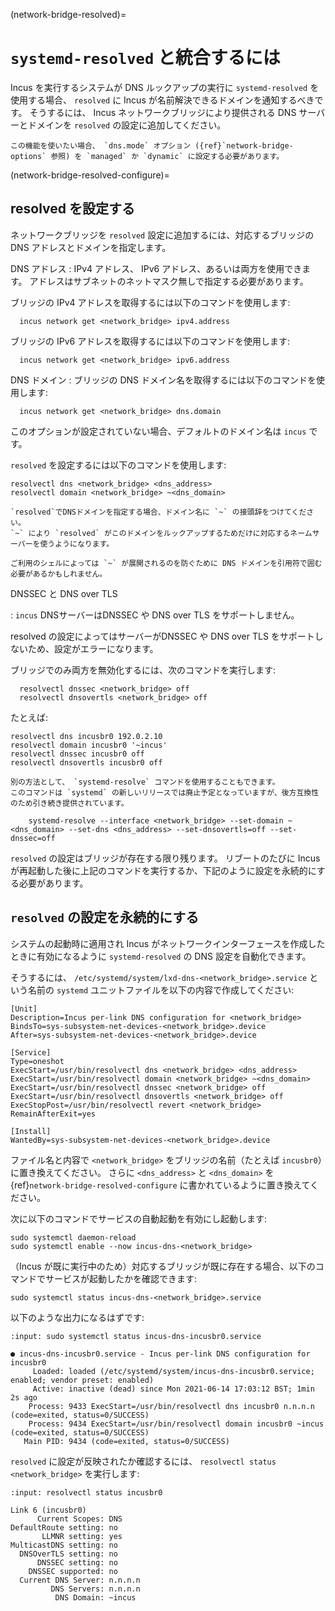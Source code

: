 (network-bridge-resolved)=
# `systemd-resolved` と統合するには

Incus を実行するシステムが DNS ルックアップの実行に `systemd-resolved` を使用する場合、 `resolved` に Incus が名前解決できるドメインを通知するべきです。
そうするには、 Incus ネットワークブリッジにより提供される DNS サーバーとドメインを `resolved` の設定に追加してください。

```{note}
この機能を使いたい場合、 `dns.mode` オプション ({ref}`network-bridge-options` 参照) を `managed` か `dynamic` に設定する必要があります。
```

(network-bridge-resolved-configure)=
## resolved を設定する

ネットワークブリッジを `resolved` 設定に追加するには、対応するブリッジの DNS アドレスとドメインを指定します。

DNS アドレス
: IPv4 アドレス、 IPv6 アドレス、あるいは両方を使用できます。
  アドレスはサブネットのネットマスク無しで指定する必要があります。

  ブリッジの IPv4 アドレスを取得するには以下のコマンドを使用します:

      incus network get <network_bridge> ipv4.address

  ブリッジの IPv6 アドレスを取得するには以下のコマンドを使用します:

      incus network get <network_bridge> ipv6.address

DNS ドメイン
: ブリッジの DNS ドメイン名を取得するには以下のコマンドを使用します:

      incus network get <network_bridge> dns.domain

  このオプションが設定されていない場合、デフォルトのドメイン名は `incus` です。

`resolved` を設定するには以下のコマンドを使用します:

    resolvectl dns <network_bridge> <dns_address>
    resolvectl domain <network_bridge> ~<dns_domain>

```{note}
`resolved`でDNSドメインを指定する場合、ドメイン名に `~` の接頭辞をつけてください。
`~` により `resolved` がこのドメインをルックアップするためだけに対応するネームサーバーを使うようになります。

ご利用のシェルによっては `~` が展開されるのを防ぐために DNS ドメインを引用符で囲む必要があるかもしれません。
```

DNSSEC と DNS over TLS

: `incus` DNSサーバーはDNSSEC や DNS over TLS をサポートしません。

  resolved の設定によってはサーバーがDNSSEC や DNS over TLS をサポートしないため、設定がエラーになります。

  ブリッジでのみ両方を無効化するには、次のコマンドを実行します:

      resolvectl dnssec <network_bridge> off
      resolvectl dnsovertls <network_bridge> off

たとえば:

    resolvectl dns incusbr0 192.0.2.10
    resolvectl domain incusbr0 '~incus'
    resolvectl dnssec incusbr0 off
    resolvectl dnsovertls incusbr0 off

```{note}
別の方法として、 `systemd-resolve` コマンドを使用することもできます。
このコマンドは `systemd` の新しいリリースでは廃止予定となっていますが、後方互換性のため引き続き提供されています。

    systemd-resolve --interface <network_bridge> --set-domain ~<dns_domain> --set-dns <dns_address> --set-dnsovertls=off --set-dnssec=off
```

`resolved` の設定はブリッジが存在する限り残ります。
リブートのたびに Incus が再起動した後に上記のコマンドを実行するか、下記のように設定を永続的にする必要があります。

## `resolved` の設定を永続的にする

システムの起動時に適用され Incus がネットワークインターフェースを作成したときに有効になるように `systemd-resolved` の DNS 設定を自動化できます。

そうするには、 `/etc/systemd/system/lxd-dns-<network_bridge>.service` という名前の `systemd` ユニットファイルを以下の内容で作成してください:

```
[Unit]
Description=Incus per-link DNS configuration for <network_bridge>
BindsTo=sys-subsystem-net-devices-<network_bridge>.device
After=sys-subsystem-net-devices-<network_bridge>.device

[Service]
Type=oneshot
ExecStart=/usr/bin/resolvectl dns <network_bridge> <dns_address>
ExecStart=/usr/bin/resolvectl domain <network_bridge> ~<dns_domain>
ExecStart=/usr/bin/resolvectl dnssec <network_bridge> off
ExecStart=/usr/bin/resolvectl dnsovertls <network_bridge> off
ExecStopPost=/usr/bin/resolvectl revert <network_bridge>
RemainAfterExit=yes

[Install]
WantedBy=sys-subsystem-net-devices-<network_bridge>.device
```

ファイル名と内容で `<network_bridge>` をブリッジの名前（たとえば `incusbr0`）に置き換えてください。
さらに `<dns_address>` と `<dns_domain>` を {ref}`network-bridge-resolved-configure` に書かれているように置き換えてください。

次に以下のコマンドでサービスの自動起動を有効にし起動します:

    sudo systemctl daemon-reload
    sudo systemctl enable --now incus-dns-<network_bridge>

（Incus が既に実行中のため）対応するブリッジが既に存在する場合、以下のコマンドでサービスが起動したかを確認できます:

    sudo systemctl status incus-dns-<network_bridge>.service

以下のような出力になるはずです:

```{terminal}
:input: sudo systemctl status incus-dns-incusbr0.service

● incus-dns-incusbr0.service - Incus per-link DNS configuration for incusbr0
     Loaded: loaded (/etc/systemd/system/incus-dns-incusbr0.service; enabled; vendor preset: enabled)
     Active: inactive (dead) since Mon 2021-06-14 17:03:12 BST; 1min 2s ago
    Process: 9433 ExecStart=/usr/bin/resolvectl dns incusbr0 n.n.n.n (code=exited, status=0/SUCCESS)
    Process: 9434 ExecStart=/usr/bin/resolvectl domain incusbr0 ~incus (code=exited, status=0/SUCCESS)
   Main PID: 9434 (code=exited, status=0/SUCCESS)
```

`resolved` に設定が反映されたか確認するには、 `resolvectl status <network_bridge>` を実行します:

```{terminal}
:input: resolvectl status incusbr0

Link 6 (incusbr0)
      Current Scopes: DNS
DefaultRoute setting: no
       LLMNR setting: yes
MulticastDNS setting: no
  DNSOverTLS setting: no
      DNSSEC setting: no
    DNSSEC supported: no
  Current DNS Server: n.n.n.n
         DNS Servers: n.n.n.n
          DNS Domain: ~incus
```
